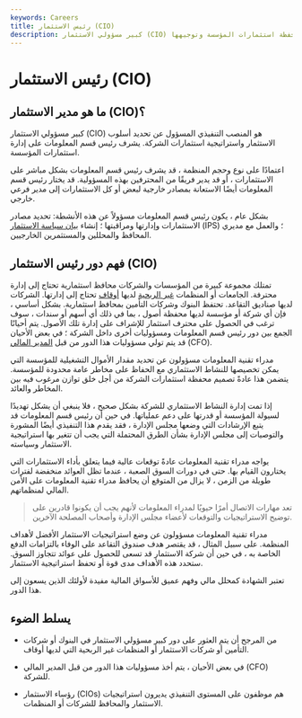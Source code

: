 ```yaml
---
keywords: Careers
title: رئيس الاستثمار (CIO)
description: كبير مسؤولي الاستثمار (CIO) هو منصب تنفيذي مكلف بالإشراف على استراتيجية محفظة استثمارات المؤسسة وتوجيهها.
---
```


# رئيس الاستثمار (CIO)
## ما هو مدير الاستثمار (CIO)؟

كبير مسؤولي الاستثمار (CIO) هو المنصب التنفيذي المسؤول عن تحديد أسلوب الاستثمار واستراتيجية استثمارات الشركة. يشرف رئيس قسم المعلومات على إدارة استثمارات المؤسسة.

اعتمادًا على نوع وحجم المنظمة ، قد يشرف رئيس قسم المعلومات بشكل مباشر على الاستثمارات ، أو قد يدير فريقًا من المحترفين بهذه المسؤولية. قد يختار رئيس قسم المعلومات أيضًا الاستعانة بمصادر خارجية لبعض أو كل الاستثمارات إلى مدير فرعي خارجي.

بشكل عام ، يكون رئيس قسم المعلومات مسؤولاً عن هذه الأنشطة: تحديد مصادر الاستثمارات وإدارتها ومراقبتها ؛ إنشاء [بيان سياسة الاستثمار](/ips) (IPS) ؛ والعمل مع مديري المحافظ والمحللين والمستثمرين الخارجيين.

## فهم دور رئيس الاستثمار (CIO)

تمتلك مجموعة كبيرة من المؤسسات والشركات محافظ استثمارية تحتاج إلى إدارة محترفة. الجامعات أو المنظمات [غير الربحية](/non-profitorganization) لديها [أوقاف](/endowment) تحتاج إلى إدارتها. الشركات لديها صناديق التقاعد. تحتفظ البنوك وشركات التأمين بمحافظ استثمارية. بشكل أساسي ، فإن أي شركة أو مؤسسة لديها محفظة أصول ، بما في ذلك أي أسهم أو سندات ، سوف ترغب في الحصول على محترف استثمار للإشراف على إدارة تلك الأصول. يتم أحيانًا الجمع بين دور رئيس قسم المعلومات ومسؤوليات أخرى داخل الشركة ؛ في بعض الأحيان قد يتم تولي مسؤوليات هذا الدور من قبل [المدير المالي](/cfo) (CFO).

مدراء تقنية المعلومات مسؤولون عن تحديد مقدار الأموال التشغيلية للمؤسسة التي يمكن تخصيصها للنشاط الاستثماري مع الحفاظ على مخاطر عامة محدودة للمؤسسة. يتضمن هذا عادةً تصميم محفظة استثمارات الشركة من أجل خلق توازن مرغوب فيه بين المخاطر والعائد.

إذا تمت إدارة النشاط الاستثماري للشركة بشكل صحيح ، فلا ينبغي أن يشكل تهديدًا لسيولة المؤسسة أو قدرتها على دعم عملياتها. في حين أن رئيس قسم المعلومات قد يتبع الإرشادات التي وضعها مجلس الإدارة ، فقد يقدم هذا التنفيذي أيضًا المشورة والتوصيات إلى مجلس الإدارة بشأن الطرق المحتملة التي يجب أن تتغير بها استراتيجية الاستثمار وسياسته.

يواجه مدراء تقنية المعلومات عادةً توقعات عالية فيما يتعلق بأداء الاستثمارات التي يختارون القيام بها. حتى في دورات السوق الصعبة ، عندما تظل العوائد منخفضة لفترات طويلة من الزمن ، لا يزال من المتوقع أن يحافظ مدراء تقنية المعلومات على الأمن المالي لمنظماتهم.

> تعد مهارات الاتصال أمرًا حيويًا لمدراء المعلومات لأنهم يجب أن يكونوا قادرين على توضيح الاستراتيجيات والتوقعات لأعضاء مجلس الإدارة وأصحاب المصلحة الآخرين.

>

مدراء تقنية المعلومات مسؤولون عن وضع استراتيجيات الاستثمار الأفضل لأهداف المنظمة. على سبيل المثال ، قد يقتصر هدف صندوق التقاعد على الوفاء بالتزامات الدفع الخاصة به ، في حين أن شركة الاستثمار قد تسعى للحصول على عوائد تتجاوز السوق. ستحدد هذه الأهداف مدى قوة أو تحفظ استراتيجية الاستثمار.

تعتبر الشهادة كمحلل مالي وفهم عميق للأسواق المالية مفيدة لأولئك الذين يسعون إلى هذا الدور.

## يسلط الضوء

- من المرجح أن يتم العثور على دور كبير مسؤولي الاستثمار في البنوك أو شركات التأمين أو شركات الاستثمار أو المنظمات غير الربحية التي لديها أوقاف.

- في بعض الأحيان ، يتم أخذ مسؤوليات هذا الدور من قبل المدير المالي (CFO) للشركة.

- رؤساء الاستثمار (CIOs) هم موظفون على المستوى التنفيذي يديرون استراتيجيات الاستثمار والمحافظ للشركات أو المنظمات.

